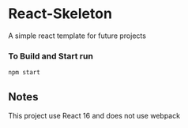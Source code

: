 # React-Skeleton
  A simple react template for future projects

### To Build and Start run

`npm start`

## Notes 
This project use React 16 and does not use webpack
